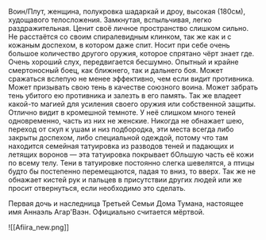 Воин/Плут, женщина, полукровка шадаркай и дроу, высокая (180см), худощавого телосложения.
Замкнутая, вспыльчивая, легко раздражительная. Ценит своё личное пространство слишком сильно.
Не расстаётся со своим спиралевидным клинком, так же как и с кожаным доспехом, в котором даже спит. Носит при себе очень большое количество другого оружия, которое спрятано чёрт знает где. Очень хороший слух, передвигается бесшумно.
Опытный и крайне смертоносный боец, как ближнего, так и дальнего боя. Может сражаться вслепую не менее эффективно, чем если видит противника. Может призывать свою тень в качестве союзного воина. Может забрать тень убитого ею противника и залезть в его память.
Так же владеет какой-то магией для усиления своего оружия или собственной защиты. Отлично видит в кромешной темноте. У неё слишком много теней одновременно, часть из них не женские. 
Никогда не обнажает шею, переход от скул к ушам и низ подбородка, эти места всегда либо закрыты доспехом, либо специальной одеждой, потому что там находится семейная татуировка из разводов теней и падающих и летящих воронов — эта татуировка покрывает бОльшую часть её кожи  по всему телу. Тени в татуировке постоянно слегка шевелятся, а птицы будто бы постепенно перемещаются, падая то вниз, то вверх.
Так же не обнажает кистей рук и пальцев в присутствии других людей или же просит отвернуться, если необходимо это сделать.


Первая дочь и наследница Третьей Семьи Дома Тумана, настоящее имя Аннаэль Агар'Ваэн. Официально считается мёртвой. 

![[Afiira_new.png]]